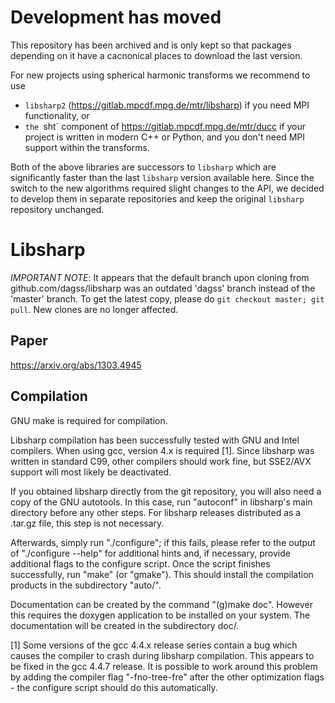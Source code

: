 # Development has moved

This repository has been archived and is only kept so that packages depending on
it have a cacnonical places to download the last version.

For new projects using spherical harmonic transforms we recommend to use
- `libsharp2` (https://gitlab.mpcdf.mpg.de/mtr/libsharp) if you need MPI
  functionality, or
- `the `sht` component of https://gitlab.mpcdf.mpg.de/mtr/ducc if your project
  is written in modern C++ or Python, and you don't need MPI support within
  the transforms.

Both of the above libraries are successors to `libsharp` which are
significantly faster than the last `libsharp` version available here. Since the
switch to the new algorithms required slight changes to the API, we decided to
develop them in separate repositories and keep the original `libsharp`
repository unchanged.


# Libsharp

*IMPORTANT NOTE*: It appears that the default branch upon cloning from
github.com/dagss/libsharp was an outdated 'dagss' branch instead of
the 'master' branch. To get the latest copy,
please do `git checkout master; git pull`. New clones are no longer affected.

## Paper

https://arxiv.org/abs/1303.4945

## Compilation

GNU make is required for compilation.

Libsharp compilation has been successfully tested with GNU and Intel compilers.
When using gcc, version 4.x is required [1].
Since libsharp was written in standard C99, other compilers should work fine,
but SSE2/AVX support will most likely be deactivated.

If you obtained libsharp directly from the git repository, you will also
need a copy of the GNU autotools. In this case, run "autoconf" in libsharp's
main directory before any other steps.
For libsharp releases distributed as a .tar.gz file, this step is not necessary.

Afterwards, simply run "./configure"; if this fails, please refer to the output
of "./configure --help" for additional hints and, if necessary, provide
additional flags to the configure script.
Once the script finishes successfully, run "make"
(or "gmake"). This should install the compilation products in the
subdirectory "auto/".

Documentation can be created by the command "(g)make doc".
However this requires the doxygen application to be installed
on your system.
The documentation will be created in the subdirectory doc/.


[1] Some versions of the gcc 4.4.x release series contain a bug which causes
the compiler to crash during libsharp compilation. This appears to be fixed
in the gcc 4.4.7 release. It is possible to work around this problem by adding
the compiler flag "-fno-tree-fre" after the other optimization flags - the
configure script should do this automatically.
